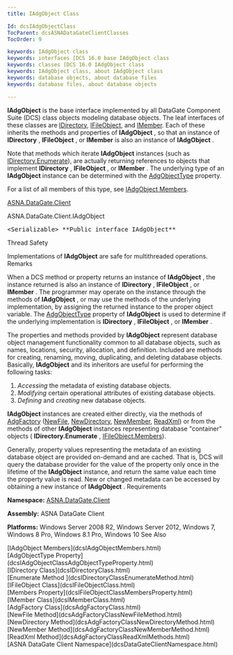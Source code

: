 ```yaml
---
title: IAdgObject Class

Id: dcsIAdgObjectClass
TocParent: dcsASNADataGateClientClasses
TocOrder: 9

keywords: IAdgObject class
keywords: interfaces [DCS 16.0 base IAdgObject class
keywords: classes [DCS 16.0 IAdgObject class
keywords: IAdgObject class, about IAdgObject class
keywords: database objects, about database files
keywords: database files, about database objects

---
```


**IAdgObject** is the base interface implemented by all DataGate Component Suite (DCS) class objects modeling database objects. The leaf interfaces of these classes are [IDirectory](dcsIDirectoryClass.html), [IFileObject](dcsIFileObjectClass.html), and [ IMember](dcsIMemberClass.html). Each of these inherits the methods and properties of **IAdgObject** , so that an instance of **IDirectory** , **IFileObject** , or **IMember** is also an instance of **IAdgObject** .

Note that methods which iterate **IAdgObject** instances (such as [ IDirectory.Enumerate](dcsIDirectoryClassEnumerateMethod.html)), are actually returning references to objects that implement **IDirectory** , **IFileObject** , or **IMember** . The underlying type of an **IAdgObject** instance can be determined with the [ AdgObjectType](dcsIAdgObjectClassAdgObjectTypeProperty.html) property. 

For a list of all members of this type, see [IAdgObject Members](dcsIAdgObjectMembers.html).

[ASNA.DataGate.Client](dcsDataGateClientNamespace.html) 

ASNA.DataGate.Client.IAdgObject
<pre>&lt;Serializable&gt; **Public interface IAdgObject** </pre>

Thread Safety

Implementations of **IAdgObject** are safe for multithreaded operations.
Remarks

When a DCS method or property returns an instance of **IAdgObject** , the instance returned is also an instance of **IDirectory** , **IFileObject** , or **IMember** . The programmer may operate on the instance through the methods of **IAdgObject** , or may use the methods of the underlying implementation, by assigning the returned instance to the proper object variable. The [AdgObjectType](dcsIAdgObjectClassAdgObjectTypeProperty.html) property of **IAdgObject** is used to determine if the underlying implementation is **IDirectory** , **IFileObject** , or **IMember** .

The properties and methods provided by **IAdgObject** represent database object management functionality common to all database objects, such as names, locations, security, allocation, and definition. Included are methods for creating, renaming, moving, duplicating, and deleting database objects. Basically, **IAdgObject** and its inheritors are useful for performing the following tasks:

1. *Accessing* 
				the metadata of existing database objects.
2. *Modifying* 
				certain operational attributes of existing database objects.
3. *Defining*  and *creating*  new database objects.

**IAdgObject** instances are created either directly, via the methods of [AdgFactory](dcsAdgFactoryClass.html) ([NewFile](dcsAdgFactoryClassNewFileMethod.html), [NewDirectory](dcsAdgFactoryClassNewDirectoryMethod.html), [ NewMember](dcsAdgFactoryClassNewMemberMethod.html), [ReadXml](dcsAdgFactoryClassReadXmlMethods.html)) or from the methods of other **IAdgObject** instances representing database "container" objects ( **IDirectory.Enumerate** , [ IFileObject.Members](dcsIFileObjectClassMembersProperty.html)).

Generally, property values representing the metadata of an existing database object are provided on-demand and are cached. That is, DCS will query the database provider for the value of the property only once in the lifetime of the **IAdgObject** instance, and return the same value each time the property value is read. New or changed metadata can be accessed by obtaining a new instance of **IAdgObject** .
Requirements

**Namespace:** [ASNA.DataGate.Client](dcsDataGateClientNamespace.html) 

**Assembly:** ASNA DataGate Client

**Platforms:** Windows Server 2008 R2, Windows Server 2012, Windows 7, Windows 8 Pro, Windows 8.1 Pro, Windows 10
See Also

<dl />
      [IAdgObject Members](dcsIAdgObjectMembers.html)
      <br />
      [AdgObjectType Property](dcsIAdgObjectClassAdgObjectTypeProperty.html)
      <br />
      [IDirectory Class](dcsIDirectoryClass.html)
      <br />
      [Enumerate Method ](dcsIDirectoryClassEnumerateMethod.html)
      <br />
      [IFileObject Class](dcsIFileObjectClass.html)
      <br />
      [Members Property](dcsIFileObjectClassMembersProperty.html)
      <br />
      [IMember Class](dcsIMemberClass.html)
      <br />
      [AdgFactory Class](dcsAdgFactoryClass.html)
      <br />
      [NewFile Method](dcsAdgFactoryClassNewFileMethod.html)
      <br />
      [NewDirectory Method](dcsAdgFactoryClassNewDirectoryMethod.html)
      <br />
      [NewMember Method](dcsAdgFactoryClassNewMemberMethod.html) 
				<br />[ReadXml Method](dcsAdgFactoryClassReadXmlMethods.html)<br />
				[ASNA DataGate Client Namespace](dcsDataGateClientNamespace.html)

